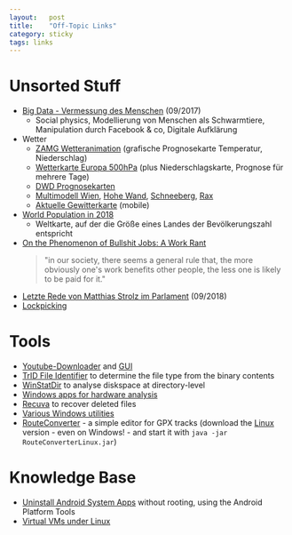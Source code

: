 ```yaml
---
layout:   post
title:    "Off-Topic Links"
category: sticky
tags: links
---
```


# Unsorted Stuff

* [Big Data - Vermessung des Menschen](http://www1.wdr.de/radio/wdr5/sendungen/philosophisches-radio/rainer-muehlhoff-100.html) (09/2017)
    * Social physics, Modellierung von Menschen als Schwarmtiere, Manipulation durch Facebook & co, Digitale Aufklärung
* Wetter
    * [ZAMG Wetteranimation](https://www.zamg.ac.at/cms/de/wetter/wetteranimation) (grafische Prognosekarte Temperatur, Niederschlag)
    * [Wetterkarte Europa 500hPa](https://www.wetteronline.de/profiwetter/europa?parameter=z500) (plus Niederschlagskarte, Prognose für mehrere Tage)
    * [DWD Prognosekarten](https://www.dwd.de/DE/leistungen/hobbymet_wk_europa/hobbyeuropakarten.html)
    * [Multimodell Wien](https://www.meteoblue.com/de/wetter/vorhersage/multimodel/wien_%c3%96sterreich_2761369), [Hohe Wand](https://www.meteoblue.com/de/wetter/vorhersage/multimodel/hohe-wand_%c3%96sterreich_2775656), [Schneeberg](https://www.meteoblue.com/de/wetter/vorhersage/multimodel/puchberg-am-schneeberg_%c3%96sterreich_2768279), [Rax](https://www.meteoblue.com/de/wetter/vorhersage/multimodel/reichenau-an-der-rax_%c3%96sterreich_2767777)
    * [Aktuelle Gewitterkarte](https://mobile.aldis.at/mobile-gewitterkarte.htm) (mobile)
* [World Population in 2018](https://ourworldindata.org/world-population-cartogram)
    * Weltkarte, auf der die Größe eines Landes der Bevölkerungszahl entspricht
* [On the Phenomenon of Bullshit Jobs: A Work Rant](https://strikemag.org/bullshit-jobs/)
    > "in our society, there seems a general rule that, the more obviously one's work benefits other people, the less one is likely to be paid for it."
* [Letzte Rede von Matthias Strolz im Parlament](https://www.youtube.com/watch?v=1onNUiSQwkg) (09/2018)
* [Lockpicking](https://www.heise.de/select/ct/2019/16/1564487622250111)


# Tools

* [Youtube-Downloader](https://rg3.github.io/youtube-dl/) and [GUI](https://github.com/MrS0m30n3/youtube-dl-gui)
* [TrID File Identifier](http://mark0.net/soft-trid-e.html) to determine the file type from the binary contents
* [WinStatDir](https://windirstat.net/) to analyse diskspace at directory-level
* [Windows apps for hardware analysis](https://www.heise.de/select/ct/2017/18/1503951385553696)
* [Recuva](https://www.ccleaner.com/recuva) to recover deleted files
* [Various Windows utilities](https://www.heise.de/select/ct/2017/18/1503949210094577)
* [RouteConverter](https://www.routeconverter.de/home/en) - a simple editor for GPX tracks (download the [Linux](https://www.routeconverter.de/stable-releases/en) version - even on Windows! - and start it with `java -jar RouteConverterLinux.jar`)

# Knowledge Base

* [Uninstall Android System Apps](https://www.heise.de/select/ct/2018/26/1545033924627688) without rooting, using the Android Platform Tools
* [Virtual VMs under Linux](https://www.heise.de/select/ct/2021/2/2026110042082113825)
